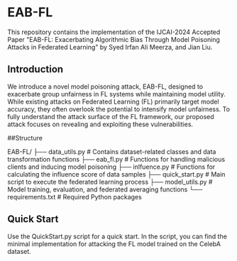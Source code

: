 # EAB-FL
This repository contains the implementation of the IJCAI-2024 Accepted Paper "EAB-FL: Exacerbating Algorithmic Bias Through Model Poisoning Attacks in Federated Learning" by Syed Irfan Ali Meerza, and Jian Liu. 

## Introduction

We introduce a novel model poisoning attack, EAB-FL, designed to exacerbate group unfairness in FL systems while maintaining model utility. While existing attacks on Federated Learning (FL) primarily target model accuracy, they often overlook the potential to intensify model unfairness. To fully understand the attack surface of the FL framework, our proposed attack focuses on revealing and exploiting these vulnerabilities.

##Structure

EAB-FL/
├── data_utils.py            # Contains dataset-related classes and data transformation functions
├── eab_fl.py                # Functions for handling malicious clients and inducing model poisoning
├── inlfuence.py             # Functions for calculating the influence score of data samples
├── quick_start.py           # Main script to execute the federated learning process
├── model_utils.py           # Model training, evaluation, and federated averaging functions
└── requirements.txt         # Required Python packages

## Quick Start

Use the QuickStart.py script for a quick start.
In the script, you can find the minimal implementation for attacking the FL model trained on the CelebA dataset.
